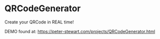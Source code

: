 # QRCodeGenerator
Create your QRCode in REAL time!

DEMO found at: https://peter-stewart.com/projects/QRCodeGenerator.html 
